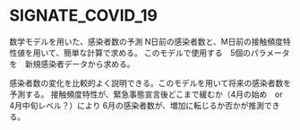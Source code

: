 # SIGNATE_COVID_19
数学モデルを用いた、感染者数の予測
N日前の感染者数と、M日前の接触頻度特性値を用いて、簡単な計算で求める。
このモデルで使用する　5個のパラメータを　新規感染者データから求める。

感染者数の変化を比較的よく説明できる。このモデルを用いて将来の感染者数を予測する。
接触頻度特性が、緊急事態宣言後どこまで緩むか（4月の始め　or　4月中旬レベル？）により
6月の感染者数が、増加に転じるか否かが推測できる。

